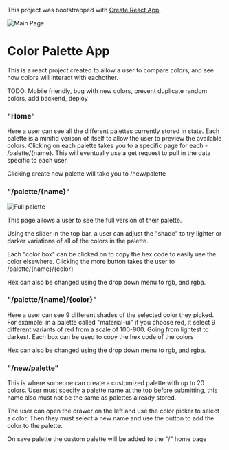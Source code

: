 This project was bootstrapped with [Create React App](https://github.com/facebook/create-react-app).

![Main Page](https://i.ibb.co/xXYnBd6/Screen-Shot-2020-07-17-at-1-12-55-PM.png)

# Color Palette App

This is a react project created to allow a user to compare colors, and see how colors will interact with eachother.


TODO: Mobile friendly, bug with new colors, prevent duplicate random colors, add backend, deploy

### "Home"

Here a user can see all the different palettes currently stored in state. Each palette is a minifid verison of itself to allow the user to preview the available colors. Clicking on each palette takes you to a specific page for each - /palette/{name}. This will eventually use a get request to pull in the data specific to each user.

Clicking create new palette will take you to /new/palette

### "/palette/{name}"

![Full palette](https://i.ibb.co/55GJDc6/Screen-Shot-2020-07-17-at-1-13-21-PM.png)

This page allows a user to see the full version of their palette.

Using the slider in the top bar, a user can adjust the "shade" to try lighter or darker variations of all of the colors in the palette.

Each "color box" can be clicked on to copy the hex code to easily use the color elsewhere. Clicking the more button takes the user to /palette/{name}/{color}

Hex can also be changed using the drop down menu to rgb, and rgba.

### "/palette/{name}/{color}"

Here a user can see 9 different shades of the selected color they picked. For example: in a palette called "material-ui" if you choose red, it select 9 different variants of red from a scale of 100-900. Going from lightest to darkest. Each box can be used to copy the hex code of the colors

Hex can also be changed using the drop down menu to rgb, and rgba.

### "/new/palette"

This is where someone can create a customized palette with up to 20 colors. User must specify a palette name at the top before submitting, this name also must not be the same as palettes already stored.

The user can open the drawer on the left and use the color picker to select a color. Then they must select a new name and use the button to add the color to the palette.

On save palette the custom palette will be added to the "/" home page
